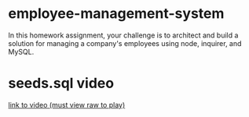 # employee-management-system
In this homework assignment, your challenge is to architect and build a solution for managing a company's employees using node, inquirer, and MySQL.

# seeds.sql video
<a href="seedsscreen.mov" title="Download movie">link to video (must view raw to play)</a>

